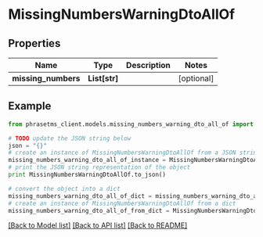 # MissingNumbersWarningDtoAllOf

## Properties

| Name                | Type          | Description | Notes      |
| ------------------- | ------------- | ----------- | ---------- |
| **missing_numbers** | **List[str]** |             | [optional] |

## Example

```python
from phrasetms_client.models.missing_numbers_warning_dto_all_of import MissingNumbersWarningDtoAllOf

# TODO update the JSON string below
json = "{}"
# create an instance of MissingNumbersWarningDtoAllOf from a JSON string
missing_numbers_warning_dto_all_of_instance = MissingNumbersWarningDtoAllOf.from_json(json)
# print the JSON string representation of the object
print MissingNumbersWarningDtoAllOf.to_json()

# convert the object into a dict
missing_numbers_warning_dto_all_of_dict = missing_numbers_warning_dto_all_of_instance.to_dict()
# create an instance of MissingNumbersWarningDtoAllOf from a dict
missing_numbers_warning_dto_all_of_from_dict = MissingNumbersWarningDtoAllOf.from_dict(missing_numbers_warning_dto_all_of_dict)
```

[[Back to Model list]](../README.md#documentation-for-models) [[Back to API list]](../README.md#documentation-for-api-endpoints) [[Back to README]](../README.md)
